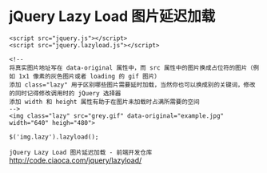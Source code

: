 # jQuery Lazy Load 图片延迟加载
```
<script src="jquery.js"></script>
<script src="jquery.lazyload.js"></script>

<!--
将真实图片地址写在 data-original 属性中，而 src 属性中的图片换成占位符的图片（例如 1x1 像素的灰色图片或者 loading 的 gif 图片）
添加 class="lazy" 用于区别哪些图片需要延时加载，当然你也可以换成别的关键词，修改的同时记得修改调用时的 jQuery 选择器
添加 width 和 height 属性有助于在图片未加载时占满所需要的空间
-->
<img class="lazy" src="grey.gif" data-original="example.jpg" width="640" heigh="480">

$('img.lazy').lazyload();
```

`jQuery Lazy Load 图片延迟加载 - 前端开发仓库`
http://code.ciaoca.com/jquery/lazyload/
